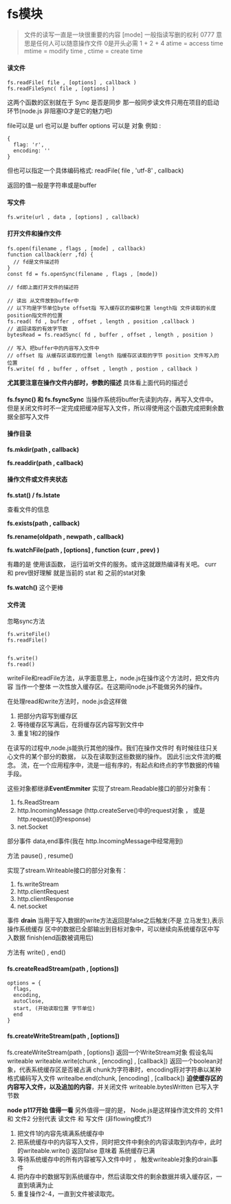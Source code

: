 # fs模块

> 文件的读写一直是一块很重要的内容
> \[mode] 一般指读写删的权利 0777 意思是任何人可以随意操作文件 0是开头必需
> 1 + 2 + 4
> atime = access time mtime = modify time , ctime = create time

#### 读文件

```
fs.readFile( file , [options] , callback )
fs.readFileSync( file , [options] )
```

这两个函数的区别就在于 Sync 是否是同步
那一般同步读文件只用在项目的启动环节(node.js 非阻塞IO才是它的魅力吧)

file可以是 url 也可以是 buffer
options 可以是 对象 例如 :
```
{
  flag: 'r',
  encoding: ''
}
```
但也可以指定一个具体编码格式: readFile( file , 'utf-8' , callback)

返回的值一般是字符串或是buffer


#### 写文件

```
fs.write(url , data , [options] , callback)

```

#### 打开文件和操作文件

```
fs.open(filename , flags , [mode] , callback)
function callback(err ,fd) {
  // fd是文件描述符
}
const fd = fs.openSync(filename , flags , [mode])

// fd即上面打开文件的描述符

// 读出 从文件放到buffer中
// 以下均是字节单位byte offset指 写入缓存区的偏移位置 length指 文件读取的长度 position指文件的位置
fs.read( fd , buffer , offset , length , position ,callback )
// 返回读取的有效字节数
bytesRead = fs.readSync( fd , buffer , offset , length , position )

// 写入 把buffer中的内容写入文件中
// offset 指 从缓存区读取的位置 length 指缓存区读取的字节 position 文件写入的位置
fs.write( fd , buffer , offset , length , postion , callback )

```

**尤其要注意在操作文件内部时，参数的描述**
具体看上面代码的描述:point_up:

**fs.fsync() 和 fs.fsyncSync**
当操作系统将buffer先读到内存，再写入文件中。
但是关闭文件时不一定完成把缓冲层写入文件，所以得使用这个函数完成把剩余数据全部写入文件

#### 操作目录

**fs.mkdir(path , callback)**

**fs.readdir(path , callback)**

#### 操作文件或文件夹状态

**fs.stat() / fs.lstate**

查看文件的信息

**fs.exists(path , callback)**

**fs.rename(oldpath , newpath , callback)**

**fs.watchFile(path , \[options] , function (curr , prev) )**

有趣的是 使用该函数， 运行监听文件的服务。或许这就跟热编译有关吧。
curr 和 prev很好理解 就是当前的 stat 和 之前的stat对象

**fs.watch()**
这个更棒



#### 文件流

忽略sync方法
```
fs.writeFile()
fs.readFile()


fs.write()
fs.read()
```

writeFile和readFile方法，从字面意思上，node.js在操作这个方法时，把文件内容
当作一个整体 一次性放入缓存区。在这期间node.js不能做另外的操作。

在处理read和write方法时，node.js会这样做
1. 把部分内容写到缓存区
2. 等待缓存区写满后，在将缓存区内容写到文件中
3. 重复1和2的操作

在读写的过程中,node.js能执行其他的操作。我们在操作文件时 有时候往往只关心文件的某个部分的数据，
以及在读取到这些数据的操作。
因此引出文件流的概念。
流，在一个应用程序中，流是一组有序的，有起点和终点的字节数据的传输手段。

这些对象都继承**EventEmmiter**
实现了stream.Readable接口的部分对象有：
1. fs.ReadStream
2. http.IncomingMessage (http.createServe()中的request对象 ， 或是 http.request()的response)
3. net.Socket

部分事件
data,end事件(我在 http.IncomingMessage中经常用到)

方法
pause() , resume()

实现了stream.Writeable接口的部分对象有：
1. fs.writeStream
2. http.clientRequest
3. http.clientResponse
4. net.socket

事件
**drain**
当用于写入数据的write方法返回是false之后触发(不是 立马发生),表示操作系统缓存
区中的数据已全部输出到目标对象中，可以继续向系统缓存区中写入数据
finish(end函数被调用后)

方法有
write() , end()


#### fs.createReadStream(path , [options])
```
options = {
  flags,
  encoding,
  autoClose,
  start, (开始读取位置 字节单位)
  end
}
```

#### fs.createWriteStream(path , [options])

fs.createWriteStream(path , \[options]) 返回一个WriteStream对象
假设名叫 writeable
writeable.write(chunk , \[encoding] , \[callback]) 返回一个boolean对象，代表系统缓存区是否被占满
chunk为字符串时，encoding将对字符串以某种格式编码写入文件
writealbe.end(chunk, \[encoding] , \[callback])
**迫使缓存区的内容写入文件，以及追加的内容**，并关闭文件
writeable.bytesWritten 已写入字节数


**node p117开始 值得一看**
另外值得一提的是，
Node.js是这样操作流文件的 文件1 和 文件2 分别代表 读文件 和 写文件 (非flowing模式?)
1. 把文件1的内容先填满系统缓存中
2. 把系统缓存中的内容写入文件，同时把文件中剩余的内容读取到内存中，此时的writeable.write() 返回false
意味着 系统缓存已满
3. 等待系统缓存中的所有内容被写入文件中时 ， 触发writeable对象的drain事件
4. 把内存中的数据写到系统缓存中，然后读取文件的剩余数据并填入缓存区，一直到填满为止
5. 重复操作2-4，一直到文件被读取完。






